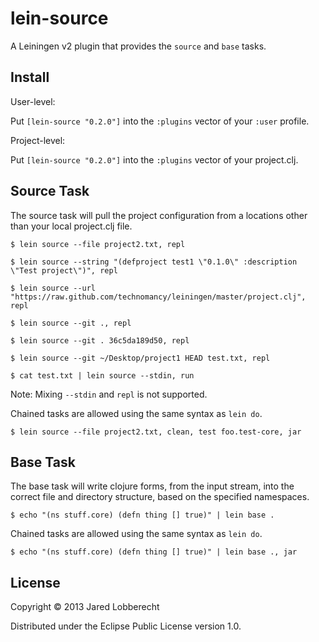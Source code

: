 # lein-source

A Leiningen v2 plugin that provides the `source` and `base` tasks.

## Install

User-level:

Put `[lein-source "0.2.0"]` into the `:plugins` vector of your
`:user` profile.

Project-level:

Put `[lein-source "0.2.0"]` into the `:plugins` vector of your project.clj.

## Source Task

The source task will pull the project configuration from a locations other than your local project.clj file.

    $ lein source --file project2.txt, repl

    $ lein source --string "(defproject test1 \"0.1.0\" :description \"Test project\")", repl

    $ lein source --url "https://raw.github.com/technomancy/leiningen/master/project.clj", repl

    $ lein source --git ., repl

    $ lein source --git . 36c5da189d50, repl

    $ lein source --git ~/Desktop/project1 HEAD test.txt, repl

    $ cat test.txt | lein source --stdin, run

Note: Mixing `--stdin` and `repl` is not supported.


Chained tasks are allowed using the same syntax as `lein do`.

    $ lein source --file project2.txt, clean, test foo.test-core, jar

## Base Task

The base task will write clojure forms, from the input stream, into the correct file and directory structure, based on the specified namespaces.

    $ echo "(ns stuff.core) (defn thing [] true)" | lein base .

Chained tasks are allowed using the same syntax as `lein do`.

    $ echo "(ns stuff.core) (defn thing [] true)" | lein base ., jar

## License

Copyright © 2013 Jared Lobberecht

Distributed under the Eclipse Public License version 1.0.
